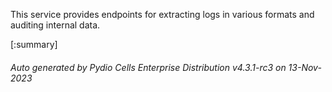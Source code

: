






This service provides endpoints for extracting logs in various formats and auditing internal data.

[:summary]

###### Auto generated by Pydio Cells Enterprise Distribution v4.3.1-rc3 on 13-Nov-2023
